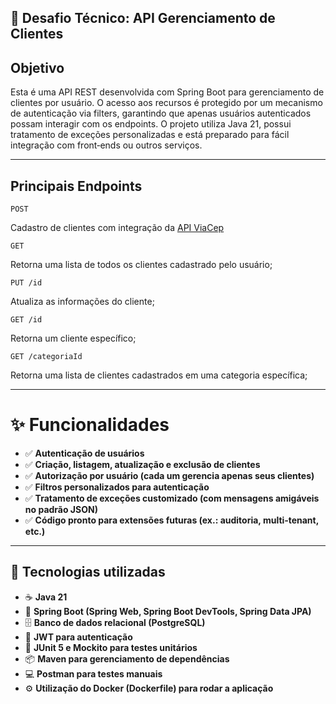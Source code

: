 📝 Desafio Técnico: API Gerenciamento de Clientes
-
## Objetivo
Esta é uma API REST desenvolvida com Spring Boot para gerenciamento de clientes por usuário. O acesso aos recursos é protegido por um mecanismo de autenticação via filters, garantindo que apenas usuários autenticados possam interagir com os endpoints. O projeto utiliza Java 21, possui tratamento de exceções personalizadas e está preparado para fácil integração com front‑ends ou outros serviços.

---

Principais Endpoints 
---


``POST``  


Cadastro de clientes com integração da [API ViaCep](https://viacep.com.br/ws/01310-930/json "ViaCep") 


``GET`` 

Retorna uma lista de todos os clientes cadastrado pelo usuário;


``PUT /id`` 

Atualiza as informações do cliente;


``GET /id`` 

Retorna um cliente específico;


``GET /categoriaId`` 

Retorna uma lista de clientes cadastrados em uma categoria específica;

---

# ✨ Funcionalidades
- ✅ **Autenticação de usuários**
- ✅ **Criação, listagem, atualização e exclusão de clientes**
- ✅ **Autorização por usuário (cada um gerencia apenas seus clientes)**
- ✅ **Filtros personalizados para autenticação**
- ✅ **Tratamento de exceções customizado (com mensagens amigáveis no padrão JSON)**
- ✅ **Código pronto para extensões futuras (ex.: auditoria, multi‑tenant, etc.)**

---
## 🚀 Tecnologias utilizadas

- ☕ **Java 21**
- 🌱 **Spring Boot (Spring Web, Spring Boot DevTools, Spring Data JPA)**
- 🗄️ **Banco de dados relacional (PostgreSQL)**
- 🔑 **JWT para autenticação**
- 🧪 **JUnit 5 e Mockito para testes unitários**
- 📦 **Maven para gerenciamento de dependências**
- 💻 **Postman para testes manuais** 
- ⚙️ **Utilização do Docker (Dockerfile) para rodar a aplicação** 
